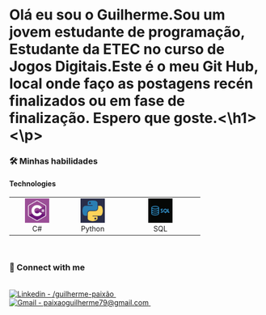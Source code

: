 <p><h1>Olá eu sou o Guilherme.Sou um jovem estudante de programação, Estudante da ETEC no curso de Jogos Digitais.Este é o meu Git Hub, local onde faço as postagens recén finalizados ou em fase de finalização. Espero que goste.<\h1><\p>


<h3>🛠 Minhas habilidades </h3>
<!-- ****************** Tecnologies ****************** -->
<h4>Technologies</h4>
<table>
  <tr>
    <td align="center" width="96">
        <img src="./img/C.jpg" height="48" title="C#"/>
      <br>C#
    </td>
    <td align="center" width="96">
        <img src="./img/python.jpg"  height="48" alt="Python" />
      <br>Python
    </td>
    <td align="center" width="144">
        <img src="./img/SQL.jpg" height="48" title="SQL" />
      <br>SQL
    </td>
   
  </tr>
</table><br>
<h3> 🔗 Connect with me </h3> <br>
<a href=https://www.linkedin.com/in/guilherme-paix%C3%A3o- target="_blank">
    <img height="25" src="https://img.shields.io/badge/Guilherme_Paixao-0077B5?style=flat&logo=linkedin&logoColor=white" alt="Linkedin - /guilherme-paixão"/>
</a>&ensp;&ensp;
<a href="paixaoguilherme79@gmail.com" target="_blank">
    <img height="25" src="https://img.shields.io/badge/paixaoguilherme79@gmail.com-D14836?style=flat&logo=gmail&logoColor=white" alt="Gmail - paixaoguilherme79@gmail.com"/>
</a>&ensp;&ensp;


